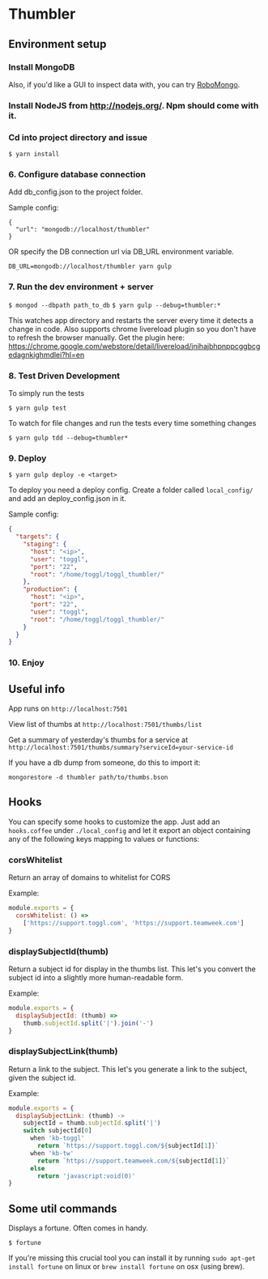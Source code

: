 # Thumbler

## Environment setup

### Install MongoDB

Also, if you'd like a GUI to inspect data with, you can try [RoboMongo](https://robomongo.org/download).

### Install NodeJS from http://nodejs.org/. Npm should come with it.

### Cd into project directory and issue

  `$ yarn install`

### 6. Configure database connection

Add db_config.json to the project folder.

Sample config:

  ```
  {
    "url": "mongodb://localhost/thumbler"
  }
  ```

OR specify the DB connection url via DB_URL environment variable.

  ```DB_URL=mongodb://localhost/thumbler yarn gulp```

### 7. Run the dev environment + server

  `$ mongod --dbpath path_to_db`
  `$ yarn gulp --debug=thumbler:*`

This watches app directory and restarts the server every time it detects a change in code.
Also supports chrome livereload plugin so you don't have to refresh the browser manually.
Get the plugin here: https://chrome.google.com/webstore/detail/livereload/jnihajbhpnppcggbcgedagnkighmdlei?hl=en

### 8. Test Driven Development

To simply run the tests

  `$ yarn gulp test`

To watch for file changes and run the tests every time something changes

  `$ yarn gulp tdd --debug=thumbler*`

### 9. Deploy

  `$ yarn gulp deploy -e <target>`

To deploy you need a deploy config. Create a folder called `local_config/` and add an deploy_config.json in it.

Sample config:

  ```json
  {
    "targets": {
      "staging": {
        "host": "<ip>",
        "user": "toggl",
        "port": "22",
        "root": "/home/toggl/toggl_thumbler/"
      },
      "production": {
        "host": "<ip>",
        "port": "22",
        "user": "toggl",
        "root": "/home/toggl/toggl_thumbler/"
      }
    }
  }
  ```

### 10. Enjoy

## Useful info

App runs on `http://localhost:7501`

View list of thumbs at `http://localhost:7501/thumbs/list`

Get a summary of yesterday's thumbs for a service at `http://localhost:7501/thumbs/summary?serviceId=your-service-id`

If you have a db dump from someone, do this to import it:

`mongorestore -d thumbler path/to/thumbs.bson`

## Hooks

You can specify some hooks to customize the app. Just add an `hooks.coffee` under `./local_config` and let it export an object
containing any of the following keys mapping to values or functions:

### corsWhitelist

Return an array of domains to whitelist for CORS

Example:

  ```javascript
  module.exports = {
    corsWhitelist: () =>
      ['https://support.toggl.com', 'https://support.teamweek.com']
  }
  ```

### displaySubjectId(thumb)

Return a subject id for display in the thumbs list. This let's you convert the subject id into a slightly more human-readable form.

Example:

  ```javascript
  module.exports = {
    displaySubjectId: (thumb) =>
      thumb.subjectId.split('|').join('-')
  }
  ```


### displaySubjectLink(thumb)

Return a link to the subject. This let's you generate a link to the subject, given the subject id.

Example:

  ```javascript
  module.exports = {
    displaySubjectLink: (thumb) ->
      subjectId = thumb.subjectId.split('|')
      switch subjectId[0]
        when 'kb-toggl'
          return `https://support.toggl.com/${subjectId[1]}`
        when 'kb-tw'
          return `https://support.teamweek.com/${subjectId[1]}`
        else
          return 'javascript:void(0)'
  }
  ```


## Some util commands

Displays a fortune. Often comes in handy.

  `$ fortune`

If you're missing this crucial tool you can install it by running `sudo apt-get install fortune` on linux or `brew install fortune` on osx (using brew).
